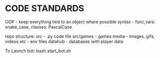 # CODE STANDARDS
OOP - keep everything tied to an object where possible
syntax - func,vars: snake_case, classes: PascalCase

repo structure:
    src - .py code file
    src/games - games
    media - images, gifs, videos
    etc - env files
    datahub - databases with player data
    


To Launch bot:
 bash start_bot.sh 
